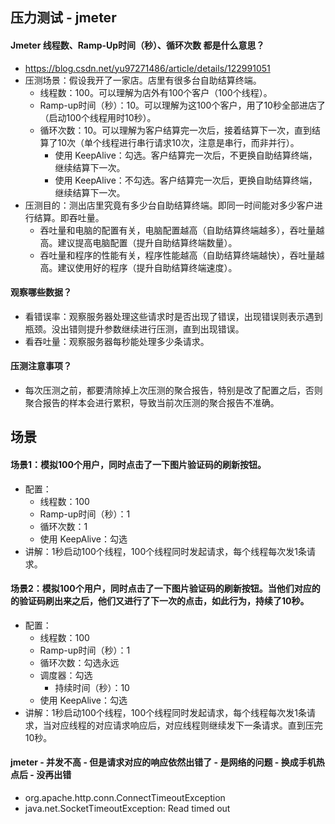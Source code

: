 ## 压力测试 - jmeter

#### Jmeter 线程数、Ramp-Up时间（秒）、循环次数 都是什么意思？
* https://blog.csdn.net/yu97271486/article/details/122991051
* 压测场景：假设我开了一家店。店里有很多台自助结算终端。
  - 线程数：100。可以理解为店外有100个客户（100个线程）。
  - Ramp-up时间（秒）：10。可以理解为这100个客户，用了10秒全部进店了（启动100个线程用时10秒）。
  - 循环次数：10。可以理解为客户结算完一次后，接着结算下一次，直到结算了10次（单个线程进行串行请求10次，注意是串行，而非并行）。
    - 使用 KeepAlive：勾选。客户结算完一次后，不更换自助结算终端，继续结算下一次。
    - 使用 KeepAlive：不勾选。客户结算完一次后，更换自助结算终端，继续结算下一次。
* 压测目的：测出店里究竟有多少台自助结算终端。即同一时间能对多少客户进行结算。即吞吐量。
  - 吞吐量和电脑的配置有关，电脑配置越高（自助结算终端越多），吞吐量越高。建议提高电脑配置（提升自助结算终端数量）。
  - 吞吐量和程序的性能有关，程序性能越高（自助结算终端越快），吞吐量越高。建议使用好的程序（提升自助结算终端速度）。
#### 观察哪些数据？
* 看错误率：观察服务器处理这些请求时是否出现了错误，出现错误则表示遇到瓶颈。没出错则提升参数继续进行压测，直到出现错误。
* 看吞吐量：观察服务器每秒能处理多少条请求。
#### 压测注意事项？
* 每次压测之前，都要清除掉上次压测的聚合报告，特别是改了配置之后，否则聚合报告的样本会进行累积，导致当前次压测的聚合报告不准确。

## 场景
#### 场景1：模拟100个用户，同时点击了一下图片验证码的刷新按钮。
* 配置：
  - 线程数：100
  - Ramp-up时间（秒）：1
  - 循环次数：1
  - 使用 KeepAlive：勾选
* 讲解：1秒启动100个线程，100个线程同时发起请求，每个线程每次发1条请求。

#### 场景2：模拟100个用户，同时点击了一下图片验证码的刷新按钮。当他们对应的的验证码刷出来之后，他们又进行了下一次的点击，如此行为，持续了10秒。
* 配置：
  - 线程数：100
  - Ramp-up时间（秒）：1
  - 循环次数：勾选永远
  - 调度器：勾选
    - 持续时间（秒）：10
  - 使用 KeepAlive：勾选
* 讲解：1秒启动100个线程，100个线程同时发起请求，每个线程每次发1条请求，当对应线程的对应请求响应后，对应线程则继续发下一条请求。直到压完10秒。

#### jmeter - 并发不高 - 但是请求对应的响应依然出错了 - 是网络的问题 - 换成手机热点后 - 没再出错
* org.apache.http.conn.ConnectTimeoutException
* java.net.SocketTimeoutException: Read timed out
